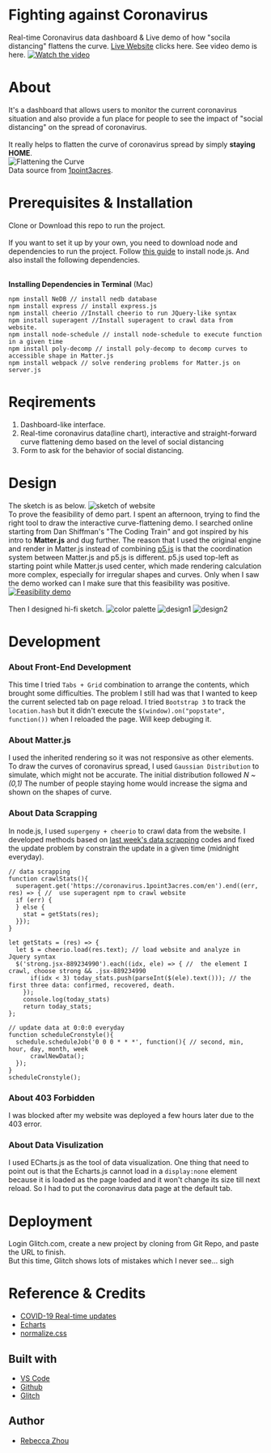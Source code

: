 # Fighting against Coronavirus

Real-time Coronavirus data dashboard & Live demo of how "socila distancing" flattens the curve. [Live Website](https://rebeccazhou666-final-dwd.glitch.me/) clicks here.
See video demo is here.
[![Watch the video](pictures/design2.png)](https://youtu.be/8oRWh-_MYLE)

# About
It's a dashboard that allows users to monitor the current coronavirus situation and also provide a fun place for people to see the impact of "social distancing" on the spread of coronavirus. <br /><br />
It really helps to flatten the curve of coronavirus spread by simply <strong>staying HOME</strong>.<br />
![Flattening the Curve](pictures/science.gif)
<br />Data source from [1point3acres](https://coronavirus.1point3acres.com/en).

# Prerequisites & Installation
Clone or Download this repo to run the project.<br /><br />
If you want to set it up by your own, you need to download node and dependencies to run the project. Follow [this guide](https://github.com/itp-dwd/2020-spring/blob/master/guides/installing-nodejs.md) to install node.js. And also install the following dependencies.<br /><br />

<strong>Installing Dependencies in Terminal</strong> (Mac)
~~~ 
npm install NeDB // install nedb database
npm install express // install express.js
npm install cheerio //Install cheerio to run JQuery-like syntax
npm install superagent //Install superagent to crawl data from website.
npm install node-schedule // install node-schedule to execute function in a given time
npm install poly-decomp // install poly-decomp to decomp curves to accessible shape in Matter.js
npm install webpack // solve rendering problems for Matter.js on server.js
~~~

# Reqirements
1. Dashboard-like interface.
2. Real-time coronavirus data(line chart), interactive and straight-forward curve flattening demo based on the level of social distancing
4. Form to ask for the behavior of social distancing.

# Design
The sketch is as below.
![sketch of website](pictures/sketch.png)
<br />
To prove the feasibility of demo part. I spent an afternoon, trying to find the right tool to draw the interactive curve-flattening demo. I searched online starting from Dan Shiffman's "The Coding Train" and got inspired by his intro to <strong>Matter.js</strong> and dug further.
The reason that I used the original engine and render in Matter.js instead of combining [p5.js](https://p5js.org/) is that the coordination system between Matter.js and p5.js is different. p5.js used top-left as starting point while Matter.js used center, which made rendering calculation more complex, especially for irregular shapes and curves. 
Only when I saw the demo worked can I make sure that this feasibility was positive.
[![Feasibility demo](pictures/demo.png)](https://youtu.be/ogpHUZeYagM)
<br /><br />
Then I designed hi-fi sketch.
![color palette](pictures/color.png)
![design1](pictures/design1.png)
![design2](pictures/design2.png)

# Development
<h3>About Front-End Development</h3>

This time I tried `Tabs + Grid` combination to arrange the contents, which brought some difficulties. The problem I still had was that I wanted to keep the current selected tab on page reload. I tried `Bootstrap 3` to track the `location.hash` but it didn't execute the `$(window).on("popstate", function())` when I reloaded the page. Will keep debuging it.

<h3>About Matter.js</h3>

I used the inherited rendering so it was not responsive as other elements. To draw the curves of coronavirus spread, I used `Gaussian Distribution` to simulate, which might not be accurate. The initial distribution followed *N ~ (0,1)* The number of people staying home would increase the sigma and shown on the shapes of curve.

<h3>About Data Scrapping</strong></h3>

In node.js, I used `supergeny + cheerio` to crawl data from the website. I developed methods based on [last week's data scrapping](https://github.com/RebeccaZhou666/predict-coronavirus/blob/master/README.md) codes and fixed the update problem by constrain the update in a given time (midnight everyday).
~~~
// data scrapping
function crawlStats(){ 
  superagent.get('https://coronavirus.1point3acres.com/en').end((err, res) => { //  use superagent npm to crawl website
  if (err) {
  } else { 
    stat = getStats(res); 
  }});
}

let getStats = (res) => {  
  let $ = cheerio.load(res.text); // load website and analyze in Jquery syntax
  $('strong.jsx-889234990').each((idx, ele) => { //  the element I crawl, choose strong && .jsx-889234990 
      if(idx < 3) today_stats.push(parseInt($(ele).text())); // the first three data: confirmed, recovered, death.
    });
    console.log(today_stats)
    return today_stats;
};
~~~
~~~
// update data at 0:0:0 everyday
function scheduleCronstyle(){
  schedule.scheduleJob('0 0 0 * * *', function(){ // second, min, hour, day, month, week
      crawlNewData();
  }); 
}
scheduleCronstyle();
~~~

<h3>About 403 Forbidden</strong></h3>
I was blocked after my website was deployed a few hours later due to the 403 error.

<h3>About Data Visulization</strong></h3>

I used ECharts.js as the tool of data visualization. One thing that need to point out is that the Echarts.js cannot load in a `display:none` element because it is loaded as the page loaded and it won't change its size till next reload. So I had to put the coronavirus data page at the default tab. 

# Deployment

Login Glitch.com, create a new project by cloning from Git Repo, and paste the URL to finish.<br />
But this time, Glitch shows lots of mistakes which I never see... sigh<br />


# Reference & Credits
* [COVID-19 Real-time updates](https://coronavirus.1point3acres.com/en)
* [Echarts](https://www.echartsjs.com/en/index.html)
* [normalize.css](https://necolas.github.io/normalize.css/)


## Built with

* [VS Code](https://code.visualstudio.com/)
* [Github](https://github.com)
* [Glitch](https://glitch.com/)

## Author

* [Rebecca Zhou](https://rebeccazhou.net) 
